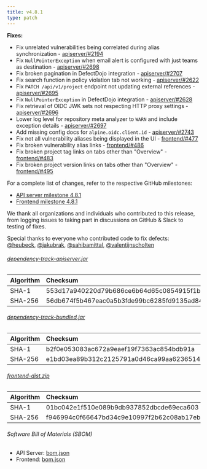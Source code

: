 ```yaml
---
title: v4.8.1
type: patch
---
```


**Fixes:**

* Fix unrelated vulnerabilities being correlated during alias synchronization - [apiserver/#2194]
* Fix `NullPointerException` when email alert is configured with just teams as destination - [apiserver/#2698]
* Fix broken pagination in DefectDojo integration - [apiserver/#2707]
* Fix search function in policy violation tab not working - [apiserver/#2622]
* Fix `PATCH /api/v1/project` endpoint not updating external references - [apiserver/#2695]
* Fix `NullPointerException` in DefectDojo integration - [apiserver/#2628]
* Fix retrieval of OIDC JWK sets not respecting HTTP proxy settings - [apiserver/#2696]
* Lower log level for repository meta analyzer to `WARN` and include exception details - [apiserver/#2697]
* Add missing config docs for `alpine.oidc.client.id` - [apiserver/#2743]
* Fix not all vulnerability aliases being displayed in the UI - [frontend/#477]
* Fix broken vulnerability alias links - [frontend/#486]
* Fix broken project tag links on tabs other than "Overview" - [frontend/#483]
* Fix broken project version links on tabs other than "Overview" - [frontend/#495]

For a complete list of changes, refer to the respective GitHub milestones:

* [API server milestone 4.8.1](https://github.com/DependencyTrack/dependency-track/milestone/32?closed=1)
* [Frontend milestone 4.8.1](https://github.com/DependencyTrack/frontend/milestone/15?closed=1)

We thank all organizations and individuals who contributed to this release, from logging issues to taking part in
discussions on GitHub & Slack to testing of fixes.  

Special thanks to everyone who contributed code to fix defects:  
[@heubeck], [@jakubrak], [@sahibamittal], [@valentijnscholten]

###### [dependency-track-apiserver.jar](https://github.com/DependencyTrack/dependency-track/releases/download/4.8.1/dependency-track-apiserver.jar)

| Algorithm | Checksum                                                         |
|:----------|:-----------------------------------------------------------------|
| SHA-1     | 553d17a940220d79b686ce6b64d65c0854915f1b                         |
| SHA-256   | 56db674f5b467eac0a5b3fde99bc6285fd9135ad84e8fa0328ed6ace64fc723c |

###### [dependency-track-bundled.jar](https://github.com/DependencyTrack/dependency-track/releases/download/4.8.1/dependency-track-bundled.jar)

| Algorithm | Checksum                                                         |
|:----------|:-----------------------------------------------------------------|
| SHA-1     | b2f0e053083ac672a9eaef19f7363ac854bdb91a                         |
| SHA-256   | e1bd03ea89b312c2125791a0d46ca99aa62365140a4f175d2f45cbb1d59a87a6 |

###### [frontend-dist.zip](https://github.com/DependencyTrack/frontend/releases/download/4.8.1/frontend-dist.zip)

| Algorithm | Checksum                                                         |
|:----------|:-----------------------------------------------------------------|
| SHA-1     | 01bc042e1f510e089b9db937852dbcde69eca603                         |
| SHA-256   | f946994c0f66647bd34c9e10997f2b62c08ab17ebbfe42edf149be12a47b2278 |

###### Software Bill of Materials (SBOM)

* API Server: [bom.json](https://github.com/DependencyTrack/dependency-track/releases/download/4.8.1/bom.json)
* Frontend: [bom.json](https://github.com/DependencyTrack/frontend/releases/download/4.8.1/bom.json)

[apiserver/#2194]: https://github.com/DependencyTrack/dependency-track/issues/2194
[apiserver/#2622]: https://github.com/DependencyTrack/dependency-track/issues/2622
[apiserver/#2628]: https://github.com/DependencyTrack/dependency-track/issues/2628
[apiserver/#2695]: https://github.com/DependencyTrack/dependency-track/issues/2695
[apiserver/#2696]: https://github.com/DependencyTrack/dependency-track/issues/2696
[apiserver/#2697]: https://github.com/DependencyTrack/dependency-track/pull/2697
[apiserver/#2698]: https://github.com/DependencyTrack/dependency-track/issues/2698
[apiserver/#2707]: https://github.com/DependencyTrack/dependency-track/issues/2707
[apiserver/#2743]: https://github.com/DependencyTrack/dependency-track/pull/2743

[frontend/#477]: https://github.com/DependencyTrack/frontend/issues/477
[frontend/#483]: https://github.com/DependencyTrack/frontend/issues/483
[frontend/#486]: https://github.com/DependencyTrack/frontend/issues/486
[frontend/#495]: https://github.com/DependencyTrack/frontend/issues/495

[@heubeck]: https://github.com/heubeck
[@jakubrak]: https://github.com/jakubrak
[@sahibamittal]: https://github.com/sahibamittal
[@valentijnscholten]: https://github.com/valentijnscholten